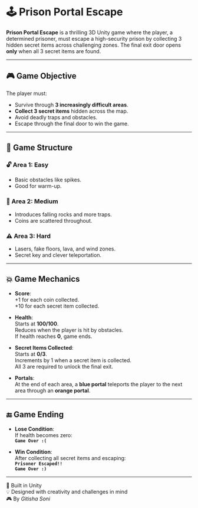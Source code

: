 # 🕹️ Prison Portal Escape

**Prison Portal Escape** is a thrilling 3D Unity game where the player, a determined prisoner, must escape a high-security prison by collecting 3 hidden secret items across challenging zones. The final exit door opens **only** when all 3 secret items are found.

---

## 🎮 Game Objective

The player must:
- Survive through **3 increasingly difficult areas**.
- **Collect 3 secret items** hidden across the map.
- Avoid deadly traps and obstacles.
- Escape through the final door to win the game.

---

## 🧩 Game Structure

### 🔓 Area 1: Easy
- Basic obstacles like spikes.
- Good for warm-up.

### 🏃 Area 2: Medium
- Introduces falling rocks and more traps.
- Coins are scattered throughout.

### ⚠️ Area 3: Hard
- Lasers, fake floors, lava, and wind zones.
- Secret key and clever teleportation.

---

## 💥 Game Mechanics

- **Score**:  
  +1 for each coin collected.  
  +10 for each secret item collected.

- **Health**:  
  Starts at **100/100**.  
  Reduces when the player is hit by obstacles.  
  If health reaches **0**, game ends.

- **Secret Items Collected**:  
  Starts at **0/3**.  
  Increments by 1 when a secret item is collected.  
  All 3 are required to unlock the final exit.

- **Portals**:  
  At the end of each area, a **blue portal** teleports the player to the next area through an **orange portal**.

---

## 🔚 Game Ending

- **Lose Condition**:  
  If health becomes zero:  
  **`Game Over :(`**

- **Win Condition**:  
  After collecting all secret items and escaping:  
  **`Prisoner Escaped!!`**  
  **`Game Over :)`**

---

🎯 Built in Unity  
💡 Designed with creativity and challenges in mind  
🎮 By *Gitisha Soni*
